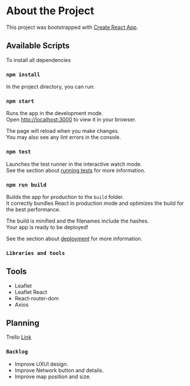 # About the Project

This project was bootstrapped with [Create React App](https://github.com/facebook/create-react-app).

## Available Scripts

To install all dependencies

### `npm install` 

In the project directory, you can run:

### `npm start`

Runs the app in the development mode.\
Open [http://localhost:3000](http://localhost:3000) to view it in your browser.

The page will reload when you make changes.\
You may also see any lint errors in the console.

### `npm test`

Launches the test runner in the interactive watch mode.\
See the section about [running tests](https://facebook.github.io/create-react-app/docs/running-tests) for more information.

### `npm run build`

Builds the app for production to the `build` folder.\
It correctly bundles React in production mode and optimizes the build for the best performance.

The build is minified and the filenames include the hashes.\
Your app is ready to be deployed!

See the section about [deployment](https://facebook.github.io/create-react-app/docs/deployment) for more information.

###  `Libraries and tools`
 
## Tools
<ul>
<li>Leaflet</li>
<li>Leaflet React</li>
<li>React-router-dom</li>
<li>Axios</li>
</ul>

## Planning

Trello <a href="https://trello.com/b/tYkli5h8/geolocation-api-kanban">Link</a>


### `Backlog`


<ul>
<li>Improve UXUI design.</li>
<li>Improve Network button and details.</li>
<li>Improve map position and size.</li>
</ul>
